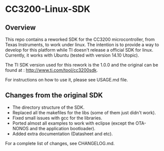 # CC3200-Linux-SDK

## Overview
This repo contains a reworked SDK for the CC3200 microcontroller, from Texas Instruments, to work under linux.
The intention is to provide a way to develop for this platform while TI doesn't release a official SDK for linux.
Currently, it works with Ubuntu (tested with version 14.10 Utopic).

The TI SDK version used for this rework is the 1.0.0 and the original can be found at : http://www.ti.com/tool/cc3200sdk.

For instructions on how to use it, please see USAGE.md file.

## Changes from the original SDK
- The directory structure of the SDK.
- Replaced all the makefiles for the libs (some of them just didn't work).
- Fixed small issues with gcc for the libraries.
- Ported almost all examples to work with eclipse (except the OTA-NONOS and the application bootloader).
- Added extra documentation (Datasheet and etc).

For a complete list of changes, see CHANGELOG.md.